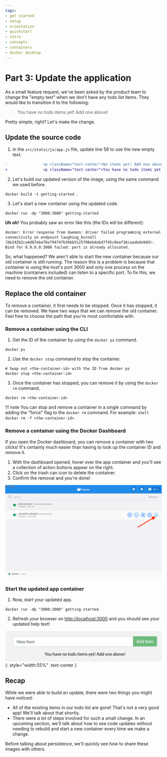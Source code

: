 ```yaml
---
tags:
- get started
- setup
- orientation
- quickstart
- intro
- concepts
- containers
- docker desktop
---
```


# Part 3: Update the application

As a small feature request, we've been asked by the product team to change the
"empty text" when we don't have any todo list items. They would like to
transition it to the following:

> You have no todo items yet! Add one above!

Pretty simple, right? Let's make the change.

## Update the source code

1. In the `src/static/js/app.js` file, update line 56 to use the new empty text.

```diff
-                <p className="text-center">No items yet! Add one above!</p>
+                <p className="text-center">You have no todo items yet! Add one above!</p>
```

2. Let's build our updated version of the image, using the same command we used
before.

```shell
docker build -t getting-started .
```

3. Let's start a new container using the updated code.

```shell
docker run -dp "3000:3000" getting-started
```

**Uh oh!** You probably saw an error like this (the IDs will be different):

```text
docker: Error response from daemon: driver failed programming external connectivity on endpoint laughing_burnell 
(bb242b2ca4d67eba76e79474fb36bb5125708ebdabd7f45c8eaf16caaabde9dd): Bind for 0.0.0.0:3000 failed: port is already allocated.
```

So, what happened? We aren't able to start the new container because our old
container is still running. The reason this is a problem is because that
container is using the host's port 3000 and only one process on the machine
(containers included) can listen to a specific port. To fix this, we need to
remove the old container.

## Replace the old container

To remove a container, it first needs to be stopped. Once it has stopped, it can
be removed. We have two ways that we can remove the old container. Feel free to
choose the path that you're most comfortable with.

### Remove a container using the CLI

1. Get the ID of the container by using the `docker ps` command.

```shell
docker ps
```

2. Use the `docker stop` command to stop the container.

```shell
# Swap out <the-container-id> with the ID from docker ps
docker stop <the-container-id>
```

3. Once the container has stopped, you can remove it by using the `docker rm`
command.

```shell
docker rm <the-container-id>
```

!!! note
    You can stop and remove a container in a single command by adding the "force" flag
    to the `docker rm` command. For example:
    ```shell
    docker rm -f <the-container-id>
    ```

### Remove a container using the Docker Dashboard

If you open the Docker dashboard, you can remove a container with two clicks!
It's certainly much easier than having to look up the container ID and remove it.

1. With the dashboard opened, hover over the app container and you'll see a
collection of action buttons appear on the right.
2. Click on the trash can icon to delete the container.
3. Confirm the removal and you're done!

![Docker Dashboard - removing a container](../assets/images/get-started/dashboard-removing-container.png)

### Start the updated app container

1. Now, start your updated app.

```shell
docker run -dp "3000:3000" getting-started
```

2. Refresh your browser on [http://localhost:3000](http://localhost:3000) and
you should see your updated help text!

![Updated application with updated empty text](../assets/images/get-started/todo-list-updated-empty-text.png){: style="width:55%" .text-center }

## Recap

While we were able to build an update, there were two things you might have noticed:

- All of the existing items in our todo list are gone! That's not a very good app! We'll talk about that
shortly.
- There were _a lot_ of steps involved for such a small change. In an upcoming section, we'll talk about
how to see code updates without needing to rebuild and start a new container every time we make a change.

Before talking about persistence, we'll quickly see how to share these images with others.
